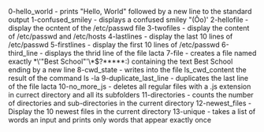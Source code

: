 0-hello_world - prints "Hello, World" followed by a new line to the standard output
1-confused_smiley - displays a confused smiley "(Ôo)'
2-hellofile - display the ocntent of the /etc/passwd file
3-twofiles - display the content of /etc/passwd and /etc/hosts
4-lastlines - display the last 10 lines of /etc/passwd
5-firstlines - display the first 10 lines of /etc/passwd
6-third_line - displays the thrid line of the file lacta
7-file - creates a file named exactly \*\\'"Best School"\'\\*$\?\*\*\*\*\*:) containing the text Best School ending by a new line
8-cwd_state - writes into the file ls_cwd_content the result of the command ls -la
9-duplicate_last_line - duplicates the last line of the file lacta
10-no_more_js - deletes all regular files with a .js extension in currect directory and all its subfolders
11-directories - counts the number of directories and sub-directories in the current directory
12-newest_files - Display the 10 newest files in the current directory
13-unique - takes a list of words an input and prints only words that appear exactly once
